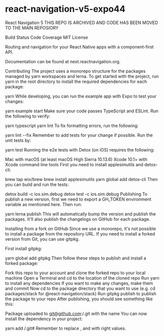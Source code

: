 # react-navigation-v5-expo44

React Navigation 5
THIS REPO IS ARCHIVED AND CODE HAS BEEN MOVED TO THE MAIN REPOSIORY

Build Status Code Coverage MIT License

Routing and navigation for your React Native apps with a component-first API.

Documentation can be found at next.reactnavigation.org.

Contributing
The project uses a monorepo structure for the packages managed by yarn workspaces and lerna. To get started with the project, run yarn in the root directory to install the required dependencies for each package:

yarn
While developing, you can run the example app with Expo to test your changes:

yarn example start
Make sure your code passes TypeScript and ESLint. Run the following to verify:

yarn typescript
yarn lint
To fix formatting errors, run the following:

yarn lint --fix
Remember to add tests for your change if possible. Run the unit tests by:

yarn test
Running the e2e tests with Detox (on iOS) requires the following:

Mac with macOS (at least macOS High Sierra 10.13.6)
Xcode 10.1+ with Xcode command line tools
First you need to install applesimutils and detox-cli:

brew tap wix/brew
brew install applesimutils
yarn global add detox-cli
Then you can build and run the tests:

detox build -c ios.sim.debug
detox test -c ios.sim.debug
Publishing
To publish a new version, first we need to export a GH_TOKEN environment variable as mentioned here. Then run:

yarn lerna publish
This will automatically bump the version and publish the packages. It'll also publish the changelogs on GitHub for each package.

Installing from a fork on GitHub
Since we use a monorepo, it's not possible to install a package from the repository URL. If you need to install a forked version from Git, you can use gitpkg.

First install gitpkg:

yarn global add gitpkg
Then follow these steps to publish and install a forked package:

Fork this repo to your account and clone the forked repo to your local machine
Open a Terminal and cd to the location of the cloned repo
Run yarn to install any dependencies
If you want to make any changes, make them and commit
Now cd to the package directory that you want to use (e.g. cd packages/stack for @react-navigation/stack)
Run gitpkg publish to publish the package to your repo
After publishing, you should see something like this:

Package uploaded to git@github.com:<user>/<repo>.git with the name <name>
You can now install the dependency in your project:

yarn add <user>/<repo>.git#<name>
Remember to replace <user>, <repo> and <name> with right values.
